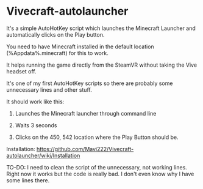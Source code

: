 # Vivecraft-autolauncher
It's a simple AutoHotKey script which launches the Minecraft Launcher and automatically clicks on the Play button. 

You need to have Minecraft installed in the default location (%Appdata%\.minecraft) for this to work.

It helps running the game directly from the SteamVR without taking the Vive headset off.

It's one of my first AutoHotKey scripts so there are probably some unnecessary lines and other stuff.

It should work like this:

1. Launches the Minecraft launcher through command line

2. Waits 3 seconds

3. Clicks on the 450, 542 location where the Play Button should be.

Installation: https://github.com/Mavi222/Vivecraft-autolauncher/wiki/Installation


TO-DO: I need to clean the script of the unnecessary, not working lines. Right now it works but the code is really bad. I don't even know why I have some lines there.
